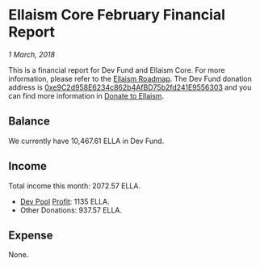# Ellaism Core February Financial Report

*1 March, 2018*

This is a financial report for Dev Fund and Ellaism Core. For more information, please refer to the [Ellaism Roadmap](https://ellaism.org/roadmap/). The Dev Fund donation address is [0xe9C2d958E6234c862b4AfBD75b2fd241E9556303](https://explorer.ellaism.org/addr/0xe9C2d958E6234c862b4AfBD75b2fd241E9556303) and you can find more information in [Donate to Ellaism](https://ellaism.org/donate/).

## Balance

We currently have 10,467.61 ELLA in Dev Fund.

## Income

Total income this month: 2072.57 ELLA.

* [Dev Pool](https://pool.ellaism.org) [Profit](https://explorer.ellaism.org/tx/0x0dea9e3dce5a0e7f2ab4c7da3f008d28ae2a364329110a08cd11b5d9f375eedf): 1135 ELLA.
* Other Donations: 937.57 ELLA.

## Expense

None.
